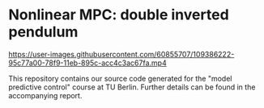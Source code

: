 # Nonlinear MPC: double inverted pendulum

https://user-images.githubusercontent.com/60855707/109386222-95c77a00-78f9-11eb-895c-acc4c3ac67fa.mp4


This repository contains our source code generated for the "model predictive control" course at TU Berlin.
Further details can be found in the accompanying report.
